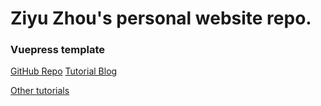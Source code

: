 # Ziyu Zhou's personal website repo.

### Vuepress template
[GitHub Repo](https://github.com/imfing/vuepress-homepage)
[Tutorial Blog](https://blog.imfing.com/2020/01/markdown-vuepress/)

[Other tutorials](https://codeteenager.github.io/web/#vuepress%E6%98%AF%E4%BB%80%E4%B9%88%EF%BC%9F)